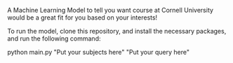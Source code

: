 A Machine Learning Model to tell you want course at Cornell University would be a great fit for you based on your interests!

To run the model, clone this repository, and install the necessary packages, and run the following command:

python main.py "Put your subjects here" "Put your query here"
